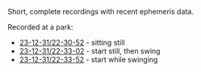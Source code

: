 Short, complete recordings with recent ephemeris data.

Recorded at a park:

- [23-12-31/22-30-52](complete/23-12-31/22-30-52) - sitting still
- [23-12-31/22-33-02](complete/23-12-31/22-33-02) - start still, then swing
- [23-12-31/22-33-52](complete/23-12-31/22-33-52) - start while swinging
